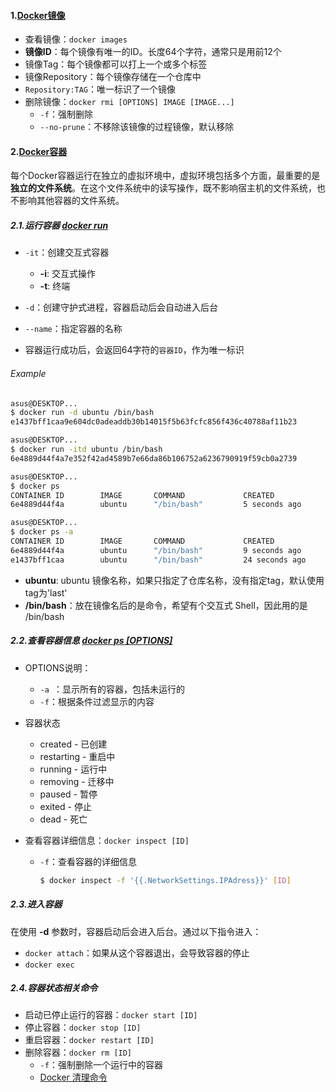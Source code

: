 #### 1.[Docker镜像](https://www.jikexueyuan.com/course/867_3.html?ss=1)

- 查看镜像：`docker images`
- **镜像ID**：每个镜像有唯一的ID。长度64个字符，通常只是用前12个
- 镜像Tag：每个镜像都可以打上一个或多个标签
- 镜像Repository：每个镜像存储在一个仓库中
- `Repository:TAG`：唯一标识了一个镜像
- 删除镜像：`docker rmi [OPTIONS] IMAGE [IMAGE...]`
  - `-f`：强制删除
  - `--no-prune`：不移除该镜像的过程镜像，默认移除

#### 2.[Docker容器](https://www.jikexueyuan.com/course/867_4.html?ss=1)

每个Docker容器运行在独立的虚拟环境中，虚拟环境包括多个方面，最重要的是**独立的文件系统**。在这个文件系统中的读写操作，既不影响宿主机的文件系统，也不影响其他容器的文件系统。

##### 2.1.运行容器 [docker run](https://www.runoob.com/docker/docker-run-command.html)

- `-it`：创建交互式容器
  - **-i**: 交互式操作
  - **-t**: 终端
- `-d`：创建守护式进程，容器启动后会自动进入后台

- `--name`：指定容器的名称

- 容器运行成功后，会返回64字符的`容器ID`，作为唯一标识

###### Example

```bash
asus@DESKTOP...
$ docker run -d ubuntu /bin/bash
e1437bff1caa9e604dc0adeaddb30b14015f5b63fcfc856f436c40788af11b23

asus@DESKTOP...
$ docker run -itd ubuntu /bin/bash
6e4889d44f4a7e352f42ad4589b7e66da86b106752a6236790919f59cb0a2739

asus@DESKTOP...
$ docker ps
CONTAINER ID        IMAGE		COMMAND             CREATED             STATUS
6e4889d44f4a        ubuntu		"/bin/bash"         5 seconds ago       Up 5 seconds

asus@DESKTOP...
$ docker ps -a
CONTAINER ID        IMAGE		COMMAND             CREATED             STATUS
6e4889d44f4a        ubuntu		"/bin/bash"         9 seconds ago       Up 9 seconds
e1437bff1caa        ubuntu		"/bin/bash"         24 seconds ago      Exited (0) 24 seconds ago
```

- **ubuntu**: ubuntu 镜像名称，如果只指定了仓库名称，没有指定tag，默认使用tag为'last'
- **/bin/bash**：放在镜像名后的是命令，希望有个交互式 Shell，因此用的是 /bin/bash

##### 2.2.查看容器信息 [docker ps [OPTIONS]](https://www.runoob.com/docker/docker-ps-command.html)

- OPTIONS说明：
  - `-a `：显示所有的容器，包括未运行的
  - `-f`：根据条件过滤显示的内容
- 容器状态
  - created - 已创建
  - restarting - 重启中
  - running - 运行中
  - removing - 迁移中
  - paused - 暂停
  - exited - 停止
  - dead - 死亡

- 查看容器详细信息：`docker inspect [ID]`

  - `-f`：查看容器的详细信息

    ```bash
    $ docker inspect -f '{{.NetworkSettings.IPAdress}}' [ID]
    ```

##### 2.3.进入容器

在使用 **-d** 参数时，容器启动后会进入后台。通过以下指令进入：

- `docker attach`：如果从这个容器退出，会导致容器的停止
- `docker exec`

##### 2.4.容器状态相关命令

- 启动已停止运行的容器：`docker start [ID]`
- 停止容器：`docker stop [ID]`
- 重启容器：`docker restart [ID]`
- 删除容器：`docker rm [ID]`
  - `-f`：强制删除一个运行中的容器
  - [Docker 清理命令](https://www.runoob.com/w3cnote/docker-clear-command.html)